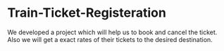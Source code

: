 # Train-Ticket-Registeration
We developed a project which will help us to book and cancel the ticket. Also we will get a exact rates of their tickets to the desired destination.
